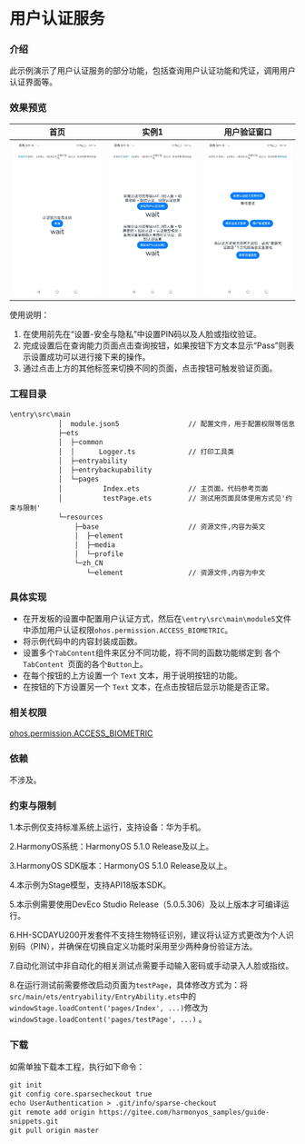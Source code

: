 # 用户认证服务

### 介绍

此示例演示了用户认证服务的部分功能，包括查询用户认证功能和凭证，调用用户认证界面等。

### 效果预览

| 首页                                                     | 实例1                                                       | 用户验证窗口                                                 |
| -------------------------------------------------------- | ----------------------------------------------------------- | ------------------------------------------------------------ |
| <img src="./screenshots/query.jpeg" style="zoom:50%;" /> | <img src="./screenshots/example1.jpeg" style="zoom:50%;" /> | <img src="./screenshots/mockLogin.jpeg" style="zoom:50%;" /> |

使用说明：

1. 在使用前先在“设置-安全与隐私”中设置PIN码以及人脸或指纹验证。
2. 完成设置后在查询能力页面点击查询按钮，如果按钮下方文本显示“Pass”则表示设置成功可以进行接下来的操作。
3. 通过点击上方的其他标签来切换不同的页面，点击按钮可触发验证页面。

### 工程目录

```
\entry\src\main
            │  module.json5					// 配置文件，用于配置权限等信息
            ├─ets
            │  ├─common
            │  │      Logger.ts				// 打印工具类
            │  ├─entryability
            │  ├─entrybackupability
            │  └─pages
            │          Index.ets			// 主页面，代码参考页面
            │          testPage.ets			// 测试用页面具体使用方式见'约束与限制'
            └─resources
                ├─base						// 资源文件,内容为英文
                │  ├─element
                │  ├─media
                │  └─profile
                └─zh_CN
                   └─element                // 资源文件,内容为中文

```

### 具体实现

- 在开发板的设置中配置用户认证方式，然后在`\entry\src\main\module5`文件中添加用户认证权限`ohos.permission.ACCESS_BIOMETRIC`。
- 将示例代码中的内容封装成函数。
- 设置多个`TabContent`组件来区分不同功能，将不同的函数功能绑定到 各个`TabContent `页面的各个`Button`上。
- 在每个按钮的上方设置一个 `Text` 文本，用于说明按钮的功能。
- 在按钮的下方设置另一个 `Text` 文本，在点击按钮后显示功能是否正常。

### 相关权限

[ohos.permission.ACCESS_BIOMETRIC](https://gitee.com/openharmony/docs/blob/OpenHarmony-5.0.0-Release/zh-cn/application-dev/security/AccessToken/permissions-for-all.md#ohospermissionaccess_biometric)

### 依赖

不涉及。

### 约束与限制

1.本示例仅支持标准系统上运行，支持设备：华为手机。

2.HarmonyOS系统：HarmonyOS 5.1.0 Release及以上。

3.HarmonyOS SDK版本：HarmonyOS 5.1.0 Release及以上。

4.本示例为Stage模型，支持API18版本SDK。

5.本示例需要使用DevEco Studio Release（5.0.5.306）及以上版本才可编译运行。

6.HH-SCDAYU200开发套件不支持生物特征识别，建议将认证方式更改为个人识别码（PIN），并确保在切换自定义功能时采用至少两种身份验证方法。

7.自动化测试中非自动化的相关测试点需要手动输入密码或手动录入人脸或指纹。

8.在运行测试前需要修改启动页面为`testPage`，具体修改方式为：将`src/main/ets/entryability/EntryAbility.ets`中的`windowStage.loadContent('pages/Index', ...)`修改为`windowStage.loadContent('pages/testPage', ...)` 。

### 下载

如需单独下载本工程，执行如下命令：

```
git init
git config core.sparsecheckout true
echo UserAuthentication > .git/info/sparse-checkout
git remote add origin https://gitee.com/harmonyos_samples/guide-snippets.git
git pull origin master
```

